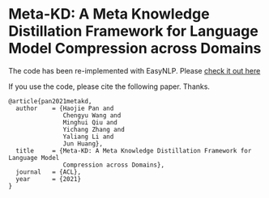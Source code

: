 # Meta-KD: A Meta Knowledge Distillation Framework for Language Model Compression across Domains

The code has been re-implemented with EasyNLP. Please [check it out here](https://github.com/alibaba/EasyNLP/tree/master/examples/knowledge_distillation) 

If you use the code, please cite the following paper. Thanks.

```
@article{pan2021metakd,
  author    = {Haojie Pan and
               Chengyu Wang and
               Minghui Qiu and
               Yichang Zhang and
               Yaliang Li and
               Jun Huang},
  title     = {Meta-KD: A Meta Knowledge Distillation Framework for Language Model
               Compression across Domains},
  journal   = {ACL},
  year      = {2021}
}
```
